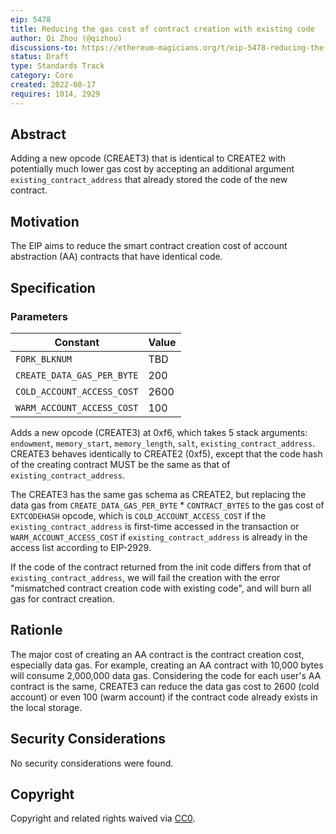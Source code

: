 ```yaml
---
eip: 5478
title: Reducing the gas cost of contract creation with existing code
author: Qi Zhou (@qizhou)
discussions-to: https://ethereum-magicians.org/t/eip-5478-reducing-the-gas-cost-of-contract-creation-with-existing-code/10419
status: Draft
type: Standards Track
category: Core
created: 2022-08-17
requires: 1014, 2929
---
```


## Abstract

Adding a new opcode (CREAET3) that is identical to CREATE2 with potentially much lower gas cost by accepting an additional argument `existing_contract_address` that already stored the code of the new contract.

## Motivation

The EIP aims to reduce the smart contract creation cost of account abstraction (AA) contracts that have identical code.

## Specification

### Parameters

| Constant                  | Value            |
| ------------------------- | ---------------- |
| `FORK_BLKNUM`             | TBD              |
| `CREATE_DATA_GAS_PER_BYTE`          | 200            |
| `COLD_ACCOUNT_ACCESS_COST` | 2600 |
| `WARM_ACCOUNT_ACCESS_COST` | 100 |

Adds a new opcode (CREATE3) at 0xf6, which takes 5 stack arguments: `endowment`, `memory_start`, `memory_length`, `salt`, `existing_contract_address`. CREATE3 behaves identically to CREATE2 (0xf5), except that the code hash of the creating contract MUST be the same as that of `existing_contract_address`.

The CREATE3 has the same gas schema as CREATE2, but replacing the data gas from `CREATE_DATA_GAS_PER_BYTE` * `CONTRACT_BYTES` to the gas cost of `EXTCODEHASH` opcode, which is `COLD_ACCOUNT_ACCESS_COST` if the `existing_contract_address` is first-time accessed in the transaction or `WARM_ACCOUNT_ACCESS_COST` if `existing_contract_address` is already in the access list according to EIP-2929.

If the code of the contract returned from the init code differs from that of `existing_contract_address`, we will fail the creation with the error "mismatched contract creation code with existing code", and will burn all gas for contract creation.

## Rationle

The major cost of creating an AA contract is the contract creation cost, especially data gas. For example, creating an AA contract with 10,000 bytes will consume 2,000,000 data gas.  Considering the code for each user's AA contract is the same, CREATE3 can reduce the data gas cost to 2600 (cold account) or even 100 (warm account) if the contract code already exists in the local storage.

## Security Considerations

No security considerations were found.

## Copyright
Copyright and related rights waived via [CC0](../LICENSE.md).


